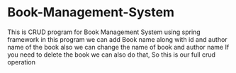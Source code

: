 # Book-Management-System
This is CRUD program for Book Management System using spring framework 
in this program we can add Book name along with id and author name of the book
also we can change the name of book and author name If you need to delete the book we can also do that, So this is our full crud operation 
